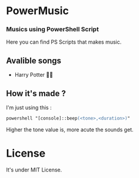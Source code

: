 # PowerMusic
### Musics using PowerShell Script

Here you can find PS Scripts that makes music.

## Avalible songs
- Harry Potter 🧙‍♂️

## How it's made ?

I'm just using this :

```ps
powershell "[console]::beep(<tone>,<duration>)"
```

Higher the tone value is, more acute the sounds get.

# License

It's under MIT License.